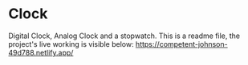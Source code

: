 # Clock
Digital Clock, Analog Clock and a stopwatch.
This is a readme file, the project's live working is visible below: 
https://competent-johnson-49d788.netlify.app/
